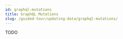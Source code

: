```yaml
---
id: graphql-mutations
title: GraphQL Mutations
slug: /guided-tour/updating-data/graphql-mutations/
---
```

TODO
